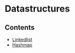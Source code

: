 # Datastructures

## Contents
- [Linkedlist](https://github.com/Palladium02/datastructures/blob/main/docs/Linkedlist.md)
- [Hashmap](https://github.com/Palladium02/datastructures/blob/main/docs/Hashmap.md)
